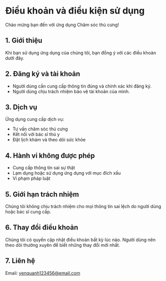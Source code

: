 # Điều khoản và điều kiện sử dụng

Chào mừng bạn đến với ứng dụng Chăm sóc thú cưng!

## 1. Giới thiệu
Khi bạn sử dụng ứng dụng của chúng tôi, bạn đồng ý với các điều khoản dưới đây.

## 2. Đăng ký và tài khoản
- Người dùng cần cung cấp thông tin đúng và chính xác khi đăng ký.
- Người dùng chịu trách nhiệm bảo vệ tài khoản của mình.

## 3. Dịch vụ
Ứng dụng cung cấp dịch vụ:
- Tư vấn chăm sóc thú cưng
- Kết nối với bác sĩ thú y
- Đặt lịch khám và theo dõi sức khỏe

## 4. Hành vi không được phép
- Cung cấp thông tin sai sự thật
- Lạm dụng hoặc sử dụng ứng dụng với mục đích xấu
- Vi phạm pháp luật

## 5. Giới hạn trách nhiệm
Chúng tôi không chịu trách nhiệm cho mọi thông tin sai lệch do người dùng hoặc bác sĩ cung cấp.

## 6. Thay đổi điều khoản
Chúng tôi có quyền cập nhật điều khoản bất kỳ lúc nào. Người dùng nên theo dõi thường xuyên để biết những thay đổi mới nhất.

## 7. Liên hệ
Email: yenquanh123456@email.com

